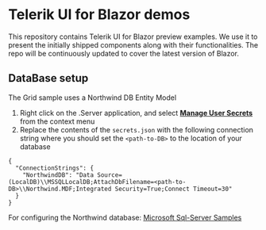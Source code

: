 # Telerik UI for Blazor demos

This repository contains Telerik UI for Blazor preview examples. We use it to present the initially shipped components along with their functionalities. The repo will be continuously updated to cover the latest version of Blazor.

## DataBase setup

The Grid sample uses a Northwind DB Entity Model

1. Right click on the .Server application, and select [**Manage User Secrets**](https://docs.microsoft.com/en-us/aspnet/core/security/app-secrets?view=aspnetcore-2.2&tabs=windows) from the context menu
2. Replace the contents of the `secrets.json` with the following connection string where you should set the `<path-to-DB>` to the location of your database

```
{
  "ConnectionStrings": {
    "NorthwindDB": "Data Source=(LocalDB)\\MSSQLLocalDB;AttachDbFilename=<path-to-DB>\\Northwind.MDF;Integrated Security=True;Connect Timeout=30"
  }
}
```

For configuring the Northwind database: [Microsoft Sql-Server Samples](https://github.com/Microsoft/sql-server-samples/tree/master/samples/databases/northwind-pubs)
